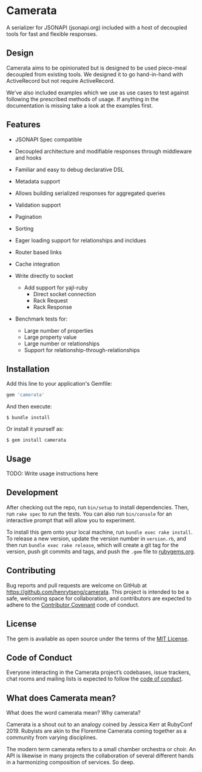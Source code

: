 # Camerata

A serializer for JSONAPI (jsonapi.org) included with a host of decoupled tools for fast and flexible responses.


## Design

Camerata aims to be opinionated but is designed to be used piece-meal decoupled from existing tools.  We designed it to go hand-in-hand with ActiveRecord but not require ActiveRecord.

We've also included examples which we use as use cases to test against following the prescribed methods of usage.  If anything in the documentation is missing take a look at the examples first.


## Features

- JSONAPI Spec compatible
- Decoupled architecture and modifiable responses through middleware and hooks
- Familiar and easy to debug declarative DSL
- Metadata support
- Allows building serialized responses for aggregated queries
- Validation support
- Pagination
- Sorting
- Eager loading support for relationships and incldues
- Router based links
- Cache integration

- Write directly to socket
    - Add support for yajl-ruby
        - Direct socket connection
        - Rack Request
        - Rack Response
- Benchmark tests for:
    - Large number of properties
    - Large property value
    - Large number or relationships
    - Support for relationship-through-relationships


## Installation

Add this line to your application's Gemfile:

```ruby
gem 'camerata'
```

And then execute:

    $ bundle install

Or install it yourself as:

    $ gem install camerata


## Usage

TODO: Write usage instructions here


## Development

After checking out the repo, run `bin/setup` to install dependencies. Then, run `rake spec` to run the tests. You can also run `bin/console` for an interactive prompt that will allow you to experiment.

To install this gem onto your local machine, run `bundle exec rake install`. To release a new version, update the version number in `version.rb`, and then run `bundle exec rake release`, which will create a git tag for the version, push git commits and tags, and push the `.gem` file to [rubygems.org](https://rubygems.org).


## Contributing

Bug reports and pull requests are welcome on GitHub at https://github.com/henrytseng/camerata. This project is intended to be a safe, welcoming space for collaboration, and contributors are expected to adhere to the [Contributor Covenant](http://contributor-covenant.org) code of conduct.


## License

The gem is available as open source under the terms of the [MIT License](https://opensource.org/licenses/MIT).

## Code of Conduct

Everyone interacting in the Camerata project’s codebases, issue trackers, chat rooms and mailing lists is expected to follow the [code of conduct](https://github.com/henrytseng/camerata/blob/master/CODE_OF_CONDUCT.md).


## What does Camerata mean?

What does the word camerata mean?  Why camerata?

Camerata is a shout out to an analogy coined by Jessica Kerr at RubyConf 2019.  Rubyists are akin to the Florentine Camerata coming together as a community from varying disciplines.

The modern term camerata refers to a small chamber orchestra or choir.  An API is likewise in many projects the collaboration of several different hands in a harmonizing composition of services.  So deep.
